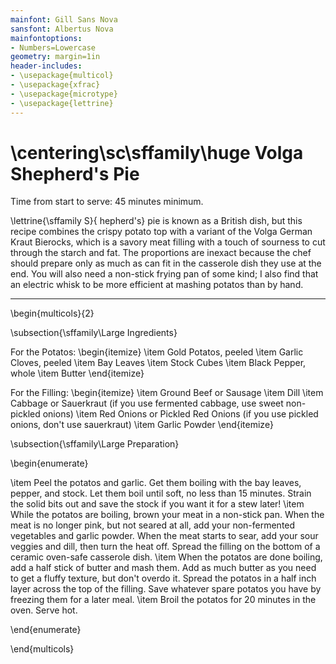 ```yaml
---
mainfont: Gill Sans Nova
sansfont: Albertus Nova
mainfontoptions:
- Numbers=Lowercase
geometry: margin=1in
header-includes:
- \usepackage{multicol}
- \usepackage{xfrac}
- \usepackage{microtype}
- \usepackage{lettrine}
---
```


# \centering\sc\sffamily\huge Volga Shepherd's Pie

Time from start to serve: 45 minutes minimum.

\lettrine{\sffamily S}{ hepherd's} pie is known as a British dish, but this recipe combines the crispy potato top with a variant of the Volga German Kraut Bierocks, which is a savory meat filling with a touch of sourness to cut through the starch and fat. The proportions are inexact because the chef should prepare only as much as can fit in the casserole dish they use at the end. You will also need a non-stick frying pan of some kind; I also find that an electric whisk to be more efficient at mashing potatos than by hand. 

---

\begin{multicols}{2}

\subsection{\sffamily\Large Ingredients}

For the Potatos:
\begin{itemize}
\item Gold Potatos, peeled
\item Garlic Cloves, peeled
\item Bay Leaves
\item Stock Cubes
\item Black Pepper, whole
\item Butter
\end{itemize}

For the Filling:
\begin{itemize}
\item Ground Beef or Sausage
\item Dill
\item Cabbage or Sauerkraut (if you use fermented cabbage, use sweet non-pickled onions)
\item Red Onions or Pickled Red Onions (if you use pickled onions, don't use sauerkraut)
\item Garlic Powder
\end{itemize}

\subsection{\sffamily\Large Preparation}

\begin{enumerate}

\item Peel the potatos and garlic. Get them boiling with the bay leaves, pepper, and stock. Let them boil until soft, no less than 15 minutes. Strain the solid bits out and save the stock if you want it for a stew later! 
\item While the potatos are boiling, brown your meat in a non-stick pan. When the meat is no longer pink, but not seared at all, add your non-fermented vegetables and garlic powder. When the meat starts to sear, add your sour veggies and dill, then turn the heat off. Spread the filling on the bottom of a ceramic oven-safe casserole dish.
\item When the potatos are done boiling, add a half stick of butter and mash them. Add as much butter as you need to get a fluffy texture, but don't overdo it. Spread the potatos in a half inch layer across the top of the filling. Save whatever spare potatos you have by freezing them for a later meal. 
\item Broil the potatos for 20 minutes in the oven. Serve hot. 

\end{enumerate}

\end{multicols}
